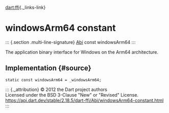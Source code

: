 [dart:ffi](../../dart-ffi/dart-ffi-library){._links-link}

windowsArm64 constant
=====================

::: {.section .multi-line-signature}
[Abi](../abi-class) const windowsArm64
:::

The application binary interface for Windows on the Arm64 architecture.

Implementation {#source}
--------------

``` {.language-dart data-language="dart"}
static const windowsArm64 = _windowsArm64;
```

::: {._attribution}
© 2012 the Dart project authors\
Licensed under the BSD 3-Clause \"New\" or \"Revised\" License.\
<https://api.dart.dev/stable/2.18.5/dart-ffi/Abi/windowsArm64-constant.html>
:::
